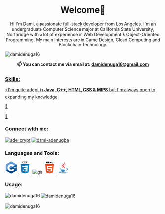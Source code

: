 <h1 align="center">Welcome👋</h1>
<p align="center">Hi I'm Dami, a passionate full-stack developer from Los Angeles. I'm an undergraduate Computer Science major at California State University, Northridge with a lot of experience in Web Development & Object-Oriented Programming. My main interests are in Game Design, Cloud Computing and Blockchain Technology.</p>

<p align="left"> <img src="https://komarev.com/ghpvc/?username=damidenuga16&label=Profile%20views&color=0e75b6&style=flat" alt="damidenuga16" /> </p>
 
<p align="center"><b> 📫 You can contact me via email at: <a href="mailto:damidenuga16@gmail.com">damidenuga16@gmail.com</b></p>

<h3 align="left">Skills:</h3>
<p align="left">⚡I'm quite adept in <b>Java, C++, HTML, CSS & MIPS</b> but I'm always open to expanding my knowledge.</p>
<p>🔭</p> 
<p>🌱</p>

<h3 align="left">Connect with me:</h3>
<p align="left">
<a href="https://twitter.com/ade_crypt" target="blank"><img align="center" src="https://raw.githubusercontent.com/rahuldkjain/github-profile-readme-generator/master/src/images/icons/Social/twitter.svg" alt="ade_crypt" height="30" width="40" /></a>
<a href="https://linkedin.com/in/dami-adenugba" target="blank"><img align="center" src="https://raw.githubusercontent.com/rahuldkjain/github-profile-readme-generator/master/src/images/icons/Social/linked-in-alt.svg" alt="dami-adenugba" height="30" width="40" /></a>
</p>

<h3 align="left">Languages and Tools:</h3>
<p align="left"> <a href="https://www.w3schools.com/cpp/" target="_blank" rel="noreferrer"> <img src="https://raw.githubusercontent.com/devicons/devicon/master/icons/cplusplus/cplusplus-original.svg" alt="cplusplus" width="40" height="40"/> </a> <a href="https://www.w3schools.com/css/" target="_blank" rel="noreferrer"> <img src="https://raw.githubusercontent.com/devicons/devicon/master/icons/css3/css3-original-wordmark.svg" alt="css3" width="40" height="40"/> </a> <a href="https://git-scm.com/" target="_blank" rel="noreferrer"> <img src="https://www.vectorlogo.zone/logos/git-scm/git-scm-icon.svg" alt="git" width="40" height="40"/> </a> <a href="https://www.w3.org/html/" target="_blank" rel="noreferrer"> <img src="https://raw.githubusercontent.com/devicons/devicon/master/icons/html5/html5-original-wordmark.svg" alt="html5" width="40" height="40"/> </a> <a href="https://www.java.com" target="_blank" rel="noreferrer"> <img src="https://raw.githubusercontent.com/devicons/devicon/master/icons/java/java-original.svg" alt="java" width="40" height="40"/> </a> </p>

<h3>Usage:</h3>
<p><img align="left" src="https://github-readme-stats.vercel.app/api/top-langs?username=damidenuga16&show_icons=true&locale=en&layout=compact" alt="damidenuga16" /></p>

<p>&nbsp;<img align="center" src="https://github-readme-stats.vercel.app/api?username=damidenuga16&show_icons=true&locale=en" alt="damidenuga16" /></p>

<p><img align="center" src="https://github-readme-streak-stats.herokuapp.com/?user=damidenuga16&" alt="damidenuga16" /></p>
